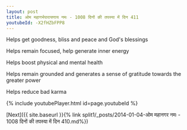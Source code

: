 ```yaml
---
layout: post
title: ओम महागर्भपारायणाय नमः - 1008 दिनों की तपस्या में दिन 411
youtubeId: -X2fHZbFPP8
---
```

 
 
Helps get goodness, bliss and peace and God's blessings
 
Helps remain focused, help generate inner energy 
 
Helps boost physical and mental health 
 
Helps remain grounded and generates a sense of gratitude towards the greater power 
 
Helps reduce bad karma
 
 
 
 


{% include youtubePlayer.html id=page.youtubeId %}
 
[Next]({{ site.baseurl }}{% link  split1/_posts/2014-01-04-ओम महानगर नमः - 1008 दिनों की तपस्या में दिन 410.md%})
 
